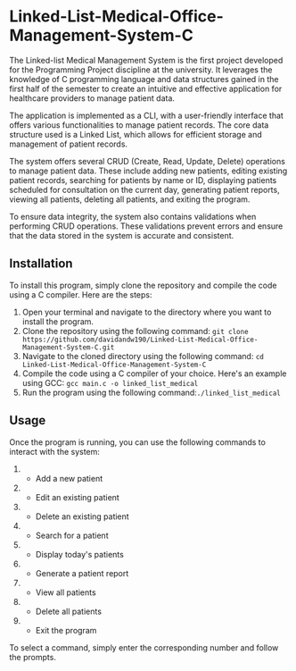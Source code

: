 # Linked-List-Medical-Office-Management-System-C

The Linked-list Medical Management System is the first project developed for the Programming Project discipline at the university. It leverages the knowledge of C programming language and data structures gained in the first half of the semester to create an intuitive and effective application for healthcare providers to manage patient data.

The application is implemented as a CLI, with a user-friendly interface that offers various functionalities to manage patient records. The core data structure used is a Linked List, which allows for efficient storage and management of patient records.

The system offers several CRUD (Create, Read, Update, Delete) operations to manage patient data. These include adding new patients, editing existing patient records, searching for patients by name or ID, displaying patients scheduled for consultation on the current day, generating patient reports, viewing all patients, deleting all patients, and exiting the program.

To ensure data integrity, the system also contains validations when performing CRUD operations. These validations prevent errors and ensure that the data stored in the system is accurate and consistent.


## Installation

To install this program, simply clone the repository and compile the code using a C compiler. Here are the steps:

1. Open your terminal and navigate to the directory where you want to install the program.
2. Clone the repository using the following command: `git clone https://github.com/davidandw190/Linked-List-Medical-Office-Management-System-C.git`
3. Navigate to the cloned directory using the following command: `cd Linked-List-Medical-Office-Management-System-C`
4. Compile the code using a C compiler of your choice. Here's an example using GCC: `gcc main.c -o linked_list_medical`
5. Run the program using the following command:`./linked_list_medical`

## Usage

Once the program is running, you can use the following commands to interact with the system:

1. - Add a new patient
2. - Edit an existing patient
3. - Delete an existing patient
4. - Search for a patient
5. - Display today's patients
6. - Generate a patient report
7. - View all patients
8. - Delete all patients
9. - Exit the program
 
To select a command, simply enter the corresponding number and follow the prompts.
